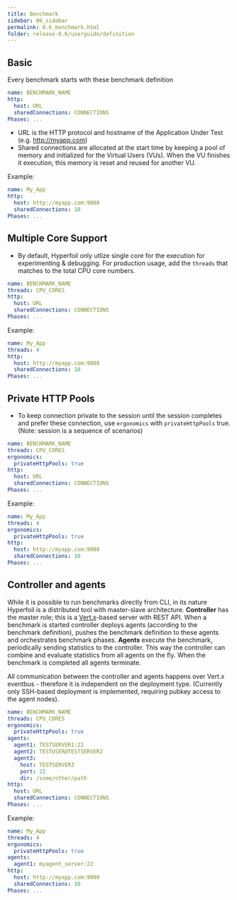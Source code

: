 ```yaml
---
title: Benchmark
sidebar: 06_sidebar
permalink: 0.6_benchmark.html
folder: release-0.6/userguide/definition
---
```


## Basic

Every benchmark starts with these benchmark definition

```yaml
name: BENCHMARK_NAME
http:
  host: URL
  sharedConnections: CONNECTIONS
Phases: ...
```

* URL is the HTTP protocol and hostname of the Application Under Test (e.g. http://myapp.com)
* Shared connections are allocated at the start time by keeping a pool of memory and initialized for the Virtual Users (VUs). When the VU finishes it execution, this memory is reset and reused for another VU.

Example: 

```yaml
name: My_App
http:
  host: http://myapp.com:9080
  sharedConnections: 10
Phases: ...
```

## Multiple Core Support

* By default, Hyperfoil only utlize single core for the execution for experimenting & debugging.  For production usage, add the `threads` that matches to the total CPU core numbers.

```yaml
name: BENCHMARK_NAME
threads: CPU_CORES
http:
  host: URL
  sharedConnections: CONNECTIONS
Phases: ...
```

Example: 

```yaml
name: My_App
threads: 4
http:
  host: http://myapp.com:9080
  sharedConnections: 10
Phases: ...
```

## Private HTTP Pools

* To keep connection private to the session until the session completes and prefer these connection, use `ergonomics` with `privateHttpPools` true. (Note: session is a sequence of scenarios)

```yaml
name: BENCHMARK_NAME
threads: CPU_CORES
ergonomics:
  privateHttpPools: true
http:
  host: URL
  sharedConnections: CONNECTIONS
Phases: ...
```

Example: 

```yaml
name: My_App
threads: 4
ergonomics:
  privateHttpPools: true
http:
  host: http://myapp.com:9080
  sharedConnections: 10
Phases: ...
```

## Controller and agents

While it is possible to run benchmarks directly from CLI, in its nature Hyperfoil is a distributed tool with master-slave architecture. **Controller** has the master role; this is a [Vert.x]((https://vertx.io))-based server with REST API. When a benchmark is started controller deploys agents (according to the benchmark definition), pushes the benchmark definition to these agents and orchestrates benchmark phases. **Agents** execute the benchmark, periodically sending statistics to the controller. This way the controller can combine and evaluate statistics from all agents on the fly. When the benchmark is completed all agents terminate.

All communication between the controller and agents happens over Vert.x eventbus - therefore it is independent on the deployment type. (Currently only SSH-based deployment is implemented, requiring pubkey access to the agent nodes).

```yaml
name: BENCHMARK_NAME
threads: CPU_CORES
ergonomics:
  privateHttpPools: true
agents:
  agent1: TESTSERVER1:22
  agent2: TESTUSER@TESTSERVER2
  agent3:
    host: TESTSERVER3
    port: 22
    dir: /some/other/path
http:
  host: URL
  sharedConnections: CONNECTIONS
Phases: ...
```

Example: 

```yaml
name: My_App
threads: 4
ergonomics:
  privateHttpPools: true
agents:
  agent1: myagent_server:22
http:
  host: http://myapp.com:9080
  sharedConnections: 10
Phases: ...
```
